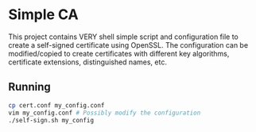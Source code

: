 # Simple CA

This project contains VERY shell simple script and configuration file to create a self-signed certificate using OpenSSL.
The configuration can be modified/copied to create certificates with different key algorithms, certificate extensions, distinguished names, etc.

## Running

```bash
cp cert.conf my_config.conf
vim my_config.conf # Possibly modify the configuration
./self-sign.sh my_config
```

